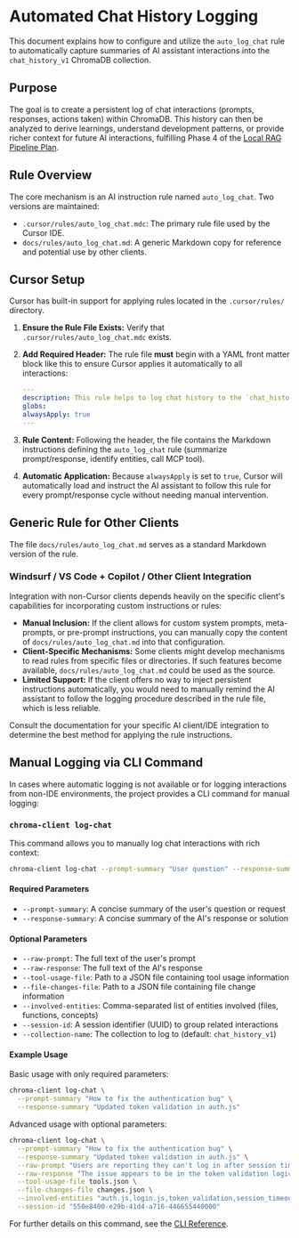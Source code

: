 # Automated Chat History Logging

This document explains how to configure and utilize the `auto_log_chat` rule to automatically capture summaries of AI assistant interactions into the `chat_history_v1` ChromaDB collection.

## Purpose

The goal is to create a persistent log of chat interactions (prompts, responses, actions taken) within ChromaDB. This history can then be analyzed to derive learnings, understand development patterns, or provide richer context for future AI interactions, fulfilling Phase 4 of the [Local RAG Pipeline Plan](../refactoring/local_rag_pipeline_plan_v4.md).

## Rule Overview

The core mechanism is an AI instruction rule named `auto_log_chat`. Two versions are maintained:

- `.cursor/rules/auto_log_chat.mdc`: The primary rule file used by the Cursor IDE.
- `docs/rules/auto_log_chat.md`: A generic Markdown copy for reference and potential use by other clients.

## Cursor Setup

Cursor has built-in support for applying rules located in the `.cursor/rules/` directory.

1. **Ensure the Rule File Exists:** Verify that `.cursor/rules/auto_log_chat.mdc` exists.
2. **Add Required Header:** The rule file **must** begin with a YAML front matter block like this to ensure Cursor applies it automatically to all interactions:

    ```yaml
    ---
    description: This rule helps to log chat history to the `chat_history_v1` collection
    globs:
    alwaysApply: true
    ---
    ```

3. **Rule Content:** Following the header, the file contains the Markdown instructions defining the `auto_log_chat` rule (summarize prompt/response, identify entities, call MCP tool).
4. **Automatic Application:** Because `alwaysApply` is set to `true`, Cursor will automatically load and instruct the AI assistant to follow this rule for every prompt/response cycle without needing manual intervention.

## Generic Rule for Other Clients

The file `docs/rules/auto_log_chat.md` serves as a standard Markdown version of the rule.

### Windsurf / VS Code + Copilot / Other Client Integration

Integration with non-Cursor clients depends heavily on the specific client's capabilities for incorporating custom instructions or rules:

- **Manual Inclusion:** If the client allows for custom system prompts, meta-prompts, or pre-prompt instructions, you can manually copy the content of `docs/rules/auto_log_chat.md` into that configuration.
- **Client-Specific Mechanisms:** Some clients might develop mechanisms to read rules from specific files or directories. If such features become available, `docs/rules/auto_log_chat.md` could be used as the source.
- **Limited Support:** If the client offers no way to inject persistent instructions automatically, you would need to manually remind the AI assistant to follow the logging procedure described in the rule file, which is less reliable.

Consult the documentation for your specific AI client/IDE integration to determine the best method for applying the rule instructions.

## Manual Logging via CLI Command

In cases where automatic logging is not available or for logging interactions from non-IDE environments, the project provides a CLI command for manual logging:

### `chroma-client log-chat`

This command allows you to manually log chat interactions with rich context:

```bash
chroma-client log-chat --prompt-summary "User question" --response-summary "AI response"
```

#### Required Parameters

- `--prompt-summary`: A concise summary of the user's question or request
- `--response-summary`: A concise summary of the AI's response or solution

#### Optional Parameters

- `--raw-prompt`: The full text of the user's prompt
- `--raw-response`: The full text of the AI's response
- `--tool-usage-file`: Path to a JSON file containing tool usage information
- `--file-changes-file`: Path to a JSON file containing file change information
- `--involved-entities`: Comma-separated list of entities involved (files, functions, concepts)
- `--session-id`: A session identifier (UUID) to group related interactions
- `--collection-name`: The collection to log to (default: `chat_history_v1`)

#### Example Usage

Basic usage with only required parameters:

```bash
chroma-client log-chat \
  --prompt-summary "How to fix the authentication bug" \
  --response-summary "Updated token validation in auth.js"
```

Advanced usage with optional parameters:

```bash
chroma-client log-chat \
  --prompt-summary "How to fix the authentication bug" \
  --response-summary "Updated token validation in auth.js" \
  --raw-prompt "Users are reporting they can't log in after session timeout" \
  --raw-response "The issue appears to be in the token validation logic. I've updated auth.js to properly check expiration times." \
  --tool-usage-file tools.json \
  --file-changes-file changes.json \
  --involved-entities "auth.js,login.js,token_validation,session_timeout" \
  --session-id "550e8400-e29b-41d4-a716-446655440000"
```

For further details on this command, see the [CLI Reference](../scripts/chroma-client.md#log-chat).
